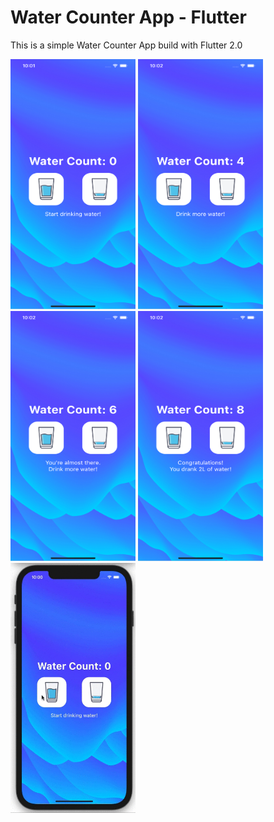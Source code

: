 # Water Counter App - Flutter

This is a simple Water Counter App build with Flutter 2.0

<img src="/demo/print-1.png" width="200" height="400"/> <img src="/demo/print-2.png" width="200" height="400"/> <img src="/demo/print-3.png" width="200" height="400"/> <img src="/demo/print-4.png" width="200" height="400"/> <img src="/demo/demo.gif" width="200" height="400"/>
